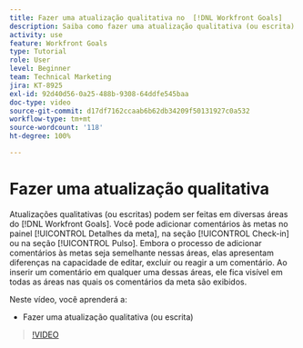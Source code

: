 ```yaml
---
title: Fazer uma atualização qualitativa no  [!DNL Workfront Goals]
description: Saiba como fazer uma atualização qualitativa (ou escrita) no [!DNL   Goals].
activity: use
feature: Workfront Goals
type: Tutorial
role: User
level: Beginner
team: Technical Marketing
jira: KT-8925
exl-id: 92d40d56-0a25-488b-9308-64ddfe545baa
doc-type: video
source-git-commit: d17df7162ccaab6b62db34209f50131927c0a532
workflow-type: tm+mt
source-wordcount: '118'
ht-degree: 100%

---
```


# Fazer uma atualização qualitativa

Atualizações qualitativas (ou escritas) podem ser feitas em diversas áreas do [!DNL Workfront Goals]. Você pode adicionar comentários às metas no painel [!UICONTROL Detalhes da meta], na seção [!UICONTROL Check-in] ou na seção [!UICONTROL Pulso]. Embora o processo de adicionar comentários às metas seja semelhante nessas áreas, elas apresentam diferenças na capacidade de editar, excluir ou reagir a um comentário. Ao inserir um comentário em qualquer uma dessas áreas, ele fica visível em todas as áreas nas quais os comentários da meta são exibidos.

Neste vídeo, você aprenderá a:

* Fazer uma atualização qualitativa (ou escrita)

>[!VIDEO](https://video.tv.adobe.com/v/335197/?quality=12&learn=on&enablevpops)
